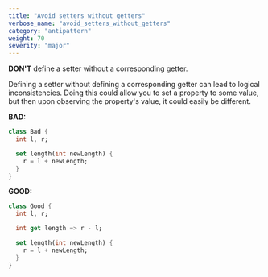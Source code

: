 ```yaml
---
title: "Avoid setters without getters"
verbose_name: "avoid_setters_without_getters"
category: "antipattern"
weight: 70
severity: "major"
---
```

**DON'T** define a setter without a corresponding getter.

Defining a setter without defining a corresponding getter can lead to logical
inconsistencies.  Doing this could allow you to set a property to some value,
but then upon observing the property's value, it could easily be different.

**BAD:**
```dart
class Bad {
  int l, r;

  set length(int newLength) {
    r = l + newLength;
  }
}
```

**GOOD:**
```dart
class Good {
  int l, r;

  int get length => r - l;

  set length(int newLength) {
    r = l + newLength;
  }
}
```


